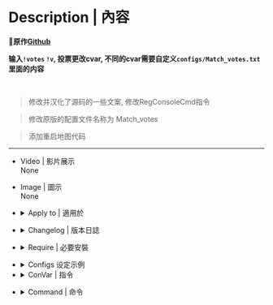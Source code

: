 # Description | 內容
**📌原作[Github](https://github.com/fbef0102/L4D1_2-Plugins/tree/master/match_vote)**

**输入`!votes`   `!v`, 投票更改cvar, 不同的cvar需要自定义`configs/Match_votes.txt`里面的内容**

<br>

> 修改并汉化了源码的一些文案, 修改RegConsoleCmd指令

> 修改原版的配置文件名称为 Match_votes

> 添加重启地图代码
---
* Video | 影片展示
<br/>None

* Image | 圖示
<br/>None

* <details><summary>Apply to | 適用於</summary>

	```
	l4d1
	l4d2
	```
</details>

* <details><summary>Changelog | 版本日誌</summary>

	* v1.0 (2023-6-30)
        * Initial Release
</details>

* <details><summary>Require | 必要安裝</summary>

	1. [[INC] Multi Colors](https://github.com/fbef0102/L4D1_2-Plugins/releases/tag/Multi-Colors)
	2. [builtinvotes](https://github.com/L4D-Community/builtinvotes/actions)
</details>

* <details><summary>Configs 设定示例</summary>

	* configs/Match_votes.cfg
		```SourcePawn
			"Match_votes"
			{
				"全体转生?" //名称随意
				{
					"match_votesrestartmap_on" //执行cfg文件的路径为: cfg/test.cfg, 也可以是cvar
					{
						"name" "人生重开!!!!" //出现在菜单界面面上的名称
					}
					"match_votesrestartmap_off"
					{
						"name" "我不想重开T_T"
					}
				}
			}
		```
  </details>

* <details><summary>ConVar | 指令</summary>

	* cfg\sourcemod\match_vote.cfg
		```SourcePawn
		// 0=Plugin off, 1=Plugin on.
		// Default: "1"
		// Minimum: "0.000000"
		// Maximum: "1.000000"
		match_vote_enable "1"
		
		// 投票结束后延迟开始另一次投票(s)
		// Default: "60"
		// Minimum: "1.000000"
		match_vote_delay "5"
		
		// 开始比赛投票所需的真实幸存者和受感染玩家的数量
		// Default: "1"
		// Minimum: "1.000000"
		match_vote_required "1"
		```
</details>


* <details><summary>Command | 命令</summary>

	`sm_votes` | `sm_v` > 发起cvar更改投票
</details>